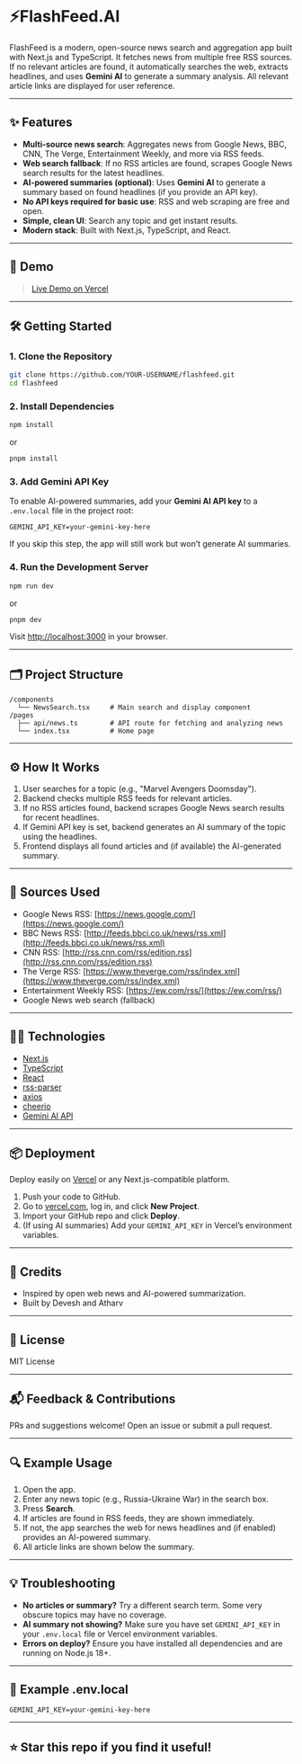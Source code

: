 # ⚡FlashFeed.AI

FlashFeed is a modern, open-source news search and aggregation app built with Next.js and TypeScript. It fetches news from multiple free RSS sources. If no relevant articles are found, it automatically searches the web, extracts headlines, and  uses **Gemini AI** to generate a summary analysis. All relevant article links are displayed for user reference.

---

## ✨ Features

- **Multi-source news search**: Aggregates news from Google News, BBC, CNN, The Verge, Entertainment Weekly, and more via RSS feeds.
- **Web search fallback**: If no RSS articles are found, scrapes Google News search results for the latest headlines.
- **AI-powered summaries (optional)**: Uses **Gemini AI** to generate a summary based on found headlines (if you provide an API key).
- **No API keys required for basic use**: RSS and web scraping are free and open.
- **Simple, clean UI**: Search any topic and get instant results.
- **Modern stack**: Built with Next.js, TypeScript, and React.

---

## 🚀 Demo

> [Live Demo on Vercel](https://flashfeed-ai.vercel.app/)  

---

## 🛠️ Getting Started

### 1. Clone the Repository

```bash
git clone https://github.com/YOUR-USERNAME/flashfeed.git
cd flashfeed
````

### 2. Install Dependencies

```bash
npm install
```

or

```bash
pnpm install
```

### 3. Add Gemini API Key

To enable AI-powered summaries, add your **Gemini AI API key** to a `.env.local` file in the project root:

```
GEMINI_API_KEY=your-gemini-key-here
```

If you skip this step, the app will still work but won’t generate AI summaries.

### 4. Run the Development Server

```bash
npm run dev
```

or

```bash
pnpm dev
```

Visit [http://localhost:3000](http://localhost:3000) in your browser.

---

## 🗂️ Project Structure

```
/components
  └── NewsSearch.tsx     # Main search and display component
/pages
  ├── api/news.ts        # API route for fetching and analyzing news
  └── index.tsx          # Home page
```

---

## ⚙️ How It Works

1. User searches for a topic (e.g., "Marvel Avengers Doomsday").
2. Backend checks multiple RSS feeds for relevant articles.
3. If no RSS articles found, backend scrapes Google News search results for recent headlines.
4. If Gemini API key is set, backend generates an AI summary of the topic using the headlines.
5. Frontend displays all found articles and (if available) the AI-generated summary.

---

## 📰 Sources Used

* Google News RSS: [https://news.google.com/](https://news.google.com/)
* BBC News RSS: [http://feeds.bbci.co.uk/news/rss.xml](http://feeds.bbci.co.uk/news/rss.xml)
* CNN RSS: [http://rss.cnn.com/rss/edition.rss](http://rss.cnn.com/rss/edition.rss)
* The Verge RSS: [https://www.theverge.com/rss/index.xml](https://www.theverge.com/rss/index.xml)
* Entertainment Weekly RSS: [https://ew.com/rss/](https://ew.com/rss/)
* Google News web search (fallback)

---

## 🧑‍💻 Technologies

* [Next.js](https://nextjs.org/)
* [TypeScript](https://www.typescriptlang.org/)
* [React](https://react.dev/)
* [rss-parser](https://www.npmjs.com/package/rss-parser)
* [axios](https://www.npmjs.com/package/axios)
* [cheerio](https://www.npmjs.com/package/cheerio)
* [Gemini AI API](https://ai.google.dev/) 

---

## 📦 Deployment

Deploy easily on [Vercel](https://vercel.com/) or any Next.js-compatible platform.

1. Push your code to GitHub.
2. Go to [vercel.com](https://vercel.com/), log in, and click **New Project**.
3. Import your GitHub repo and click **Deploy**.
4. (If using AI summaries) Add your `GEMINI_API_KEY` in Vercel’s environment variables.

---

## 🙏 Credits

* Inspired by open web news and AI-powered summarization.
* Built by Devesh and Atharv
---

## 📝 License

MIT License

---

## 📬 Feedback & Contributions

PRs and suggestions welcome!
Open an issue or submit a pull request.

---

## 🔍 Example Usage

1. Open the app.
2. Enter any news topic (e.g., Russia-Ukraine War) in the search box.
3. Press **Search**.
4. If articles are found in RSS feeds, they are shown immediately.
5. If not, the app searches the web for news headlines and (if enabled) provides an AI-powered summary.
6. All article links are shown below the summary.

---

## 💡 Troubleshooting

* **No articles or summary?**
  Try a different search term. Some very obscure topics may have no coverage.
* **AI summary not showing?**
  Make sure you have set `GEMINI_API_KEY` in your `.env.local` file or Vercel environment variables.
* **Errors on deploy?**
  Ensure you have installed all dependencies and are running on Node.js 18+.

---

## 📄 Example .env.local

```
GEMINI_API_KEY=your-gemini-key-here
```

---

## ⭐ Star this repo if you find it useful!



